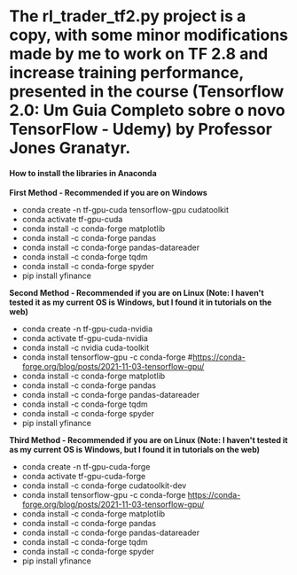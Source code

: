 

# The rl_trader_tf2.py project is a copy, with some minor modifications made by me to work on TF 2.8 and increase training performance, presented in the course (Tensorflow 2.0: Um Guia Completo sobre o novo TensorFlow - Udemy) by Professor Jones Granatyr.

#### How to install the libraries in Anaconda

**First Method - Recommended if you are on Windows**

* conda create -n tf-gpu-cuda tensorflow-gpu cudatoolkit
* conda activate tf-gpu-cuda
* conda install -c conda-forge matplotlib
* conda install -c conda-forge pandas
* conda install -c conda-forge pandas-datareader
* conda install -c conda-forge tqdm
* conda install -c conda-forge spyder
* pip install yfinance

**Second Method - Recommended if you are on Linux (Note: I haven't tested it as my current OS is Windows, but I found it in tutorials on the web)** 

* conda create -n tf-gpu-cuda-nvidia
* conda activate tf-gpu-cuda-nvidia
* conda install -c nvidia cuda-toolkit
* conda install tensorflow-gpu -c conda-forge #https://conda-forge.org/blog/posts/2021-11-03-tensorflow-gpu/
* conda install -c conda-forge matplotlib
* conda install -c conda-forge pandas
* conda install -c conda-forge pandas-datareader
* conda install -c conda-forge tqdm
* conda install -c conda-forge spyder
* pip install yfinance

**Third Method - Recommended if you are on Linux (Note: I haven't tested it as my current OS is Windows, but I found it in tutorials on the web)**
* conda create -n tf-gpu-cuda-forge
* conda activate tf-gpu-cuda-forge
* conda install -c conda-forge cudatoolkit-dev
* conda install tensorflow-gpu -c conda-forge https://conda-forge.org/blog/posts/2021-11-03-tensorflow-gpu/
* conda install -c conda-forge matplotlib
* conda install -c conda-forge pandas
* conda install -c conda-forge pandas-datareader
* conda install -c conda-forge tqdm
* conda install -c conda-forge spyder
* pip install yfinance
